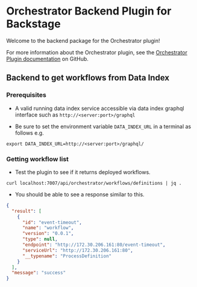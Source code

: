 # Orchestrator Backend Plugin for Backstage

Welcome to the backend package for the Orchestrator plugin!

For more information about the Orchestrator plugin, see the [Orchestrator Plugin documentation](https://github.com/janus-idp/backstage-plugins/tree/main/plugins/orchestrator) on GitHub.

## Backend to get workflows from Data Index

### Prerequisites

- A valid running data index service accessible via data index graphql interface such as `http://<server:port>/graphql`

- Be sure to set the environment variable `DATA_INDEX_URL` in a terminal as follows e.g.

```shell
export DATA_INDEX_URL=http://<server:port>/graphql/
```

### Getting workflow list

- Test the plugin to see if it returns deployed workflows.

```shell
curl localhost:7007/api/orchestrator/workflows/definitions | jq .
```

- You should be able to see a response similar to this.

```json
{
  "result": [
    {
      "id": "event-timeout",
      "name": "workflow",
      "version": "0.0.1",
      "type": null,
      "endpoint": "http://172.30.206.161:80/event-timeout",
      "serviceUrl": "http://172.30.206.161:80",
      "__typename": "ProcessDefinition"
    }
  ],
  "message": "success"
}
```
